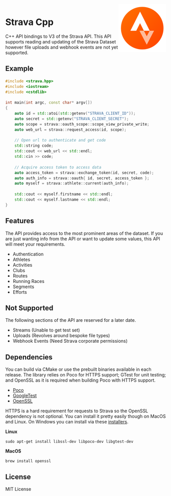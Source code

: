 <img src='icon.png' width='150' height='150' align='right' />

# Strava Cpp

C++ API bindings to V3 of the Strava API. This API supports reading and updating of the Strava Dataset however file uploads and webhook events are not yet supported.

## Example 

```cpp
#include <strava.hpp>
#include <iostream>
#include <cstdlib>

int main(int argc, const char* argv[])
{
    auto id = std::atoi(std::getenv("STRAVA_CLIENT_ID"));
    auto secret = std::getenv("STRAVA_CLIENT_SECRET");
    auto scope = strava::oauth_scope::scope_view_private_write;
    auto web_url = strava::request_access(id, scope);

    // Open url to authenticate and get code
    std::string code;
    std::cout << web_url << std::endl;
    std::cin >> code;

    // Acquire access token to access data
    auto access_token = strava::exchange_token(id, secret, code);
    auto auth_info = strava::oauth{ id, secret, access_token };
    auto myself = strava::athlete::current(auth_info);

    std::cout << myself.firstname << std::endl;
    std::cout << myself.lastname << std::endl;
}
```

## Features

The API provides access to the most prominent areas of the dataset. If you are just wanting info from the API or want to update some values, this API will meet your requirements.

* Authentication
* Athletes
* Activities
* Clubs
* Routes
* Running Races
* Segments
* Efforts

## Not Supported

The following sections of the API are reserved for a later date.

* Streams (Unable to get test set)
* Uploads (Revolves around bespoke file types)
* Webhook Events (Need Strava corporate permissions)

## Dependencies

You can build via CMake or use the prebuilt binaries available in each release. The library relies on Poco for HTTPS support; GTest for unit testing; and OpenSSL as it is required when building Poco with HTTPS support.

* [Poco](https://github.com/pocoproject/poco)
* [GoogleTest](https://github.com/google/googletest)
* [OpenSSL](https://www.openssl.org/)

HTTPS is a hard requirement for requests to Strava so the OpenSSL dependency is not optional. You can install it pretty easily though on MacOS and Linux. On Windows you can install via these [installers](http://slproweb.com/products/Win32OpenSSL.html).

**Linux**
```
sudo apt-get install libssl-dev libpoco-dev libgtest-dev
```

**MacOS**
```
brew install openssl
```

## License

MIT License
